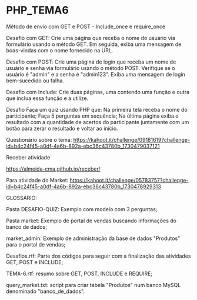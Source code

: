# PHP_TEMA6
Método de envio com GET e POST - Include_once e require_once

Desafio com GET:
Crie uma página que receba o nome do usuário via formulário usando o método GET. Em seguida, exiba uma mensagem de boas-vindas com o nome fornecido na URL.

Desafio com POST:
Crie uma página de login que receba um nome de usuário e senha via formulário usando o método POST. Verifique se o usuário é "admin" e a senha é "admin123". Exiba uma mensagem de login bem-sucedido ou falha.

Desafio com Include:
Crie duas páginas, uma contendo uma função e outra que inclua essa função e a utilize.

Desafio
Faça um quiz usando PHP que:
Na primeira tela receba o nome do participante;
Faça 5 perguntas em sequência;
Na última página exiba o resultado com a quantidade de acertos do participante juntamente
com um botão para zerar o resultado e voltar ao início.

Questionário sobre o tema:
https://kahoot.it/challenge/09181619?challenge-id=b4c24f45-a0df-4a6b-892a-ebc36c43780b_1730479037121

Receber atividade

https://almeida-cma.github.io/receber/

Para atividade do Market:
https://kahoot.it/challenge/05783757?challenge-id=b4c24f45-a0df-4a6b-892a-ebc36c43780b_1730478929313

GLOSSÁRIO:

Pasta DESAFIO-QUIZ: Exemplo com modelo com 3 perguntas;

Pasta market: Exemplo de portal de vendas buscando informações do banco de dados;

market_admin: Exemplo de administração da base de dados "Produtos" para o portal de vendas;

Desafios.rtf: Parte dos códigos para seguir com a finalização das atividades GET, POST e INCLUDE;

TEMA-6.rtf: resumo sobre GET, POST, INCLUDE e REQUIRE;

query_market.txt: script para criar tabela "Produtos" num banco MySQL denominado "banco_de_dados".
